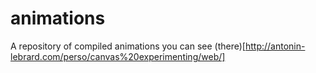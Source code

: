 # animations

A repository of compiled animations you can see (there)[http://antonin-lebrard.com/perso/canvas%20experimenting/web/]
